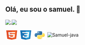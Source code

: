 ## Olá, eu sou o samuel. 👋

<a href="https://github.com/SamueldeSzr/github-readme-stats">
  <img height=200 align="center" src="https://github-readme-stats.vercel.app/api?username=SamueldeSzr&theme=react" />
</a>
<a href="https://github.com/SamueldeSzr/convoychat">
  <img height=200 align="center" src="https://github-readme-stats.vercel.app/api/top-langs?username=SamueldeSzr&layout=compact&langs_count=8&card_width=320&theme=react" />
</a>

<div style="display: inline_block"><br>
  <img align="center" alt="Rafa-HTML" height="30" width="40" src="https://raw.githubusercontent.com/devicons/devicon/master/icons/html5/html5-original.svg">
  <img align="center" alt="Rafa-CSS" height="30" width="40" src="https://raw.githubusercontent.com/devicons/devicon/master/icons/css3/css3-original.svg">
  <img align="center" alt="Samuel-Python" height="30" width="40" src="https://raw.githubusercontent.com/devicons/devicon/master/icons/python/python-original.svg">
  <img align="center" alt="Samuel-java" height="30" width="40" src="https://cdn.jsdelivr.net/gh/devicons/devicon@latest/icons/java/java-original.svg" />
          
</div>
  
